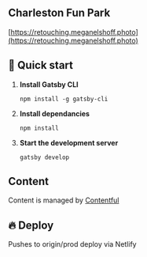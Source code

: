 ## Charleston Fun Park

[https://retouching.meganelshoff.photo](https://retouching.meganelshoff.photo)

## 🚀 Quick start

1.  **Install Gatsby CLI**

    ```shell
    npm install -g gatsby-cli
    ```

1.  **Install dependancies**

    ```shell
    npm install
    ```

1.  **Start the development server**

    ```shell
    gatsby develop
    ```

## Content

Content is managed by [Contentful](https://app.contentful.com/)

## 🔥 Deploy

Pushes to origin/prod deploy via Netlify
